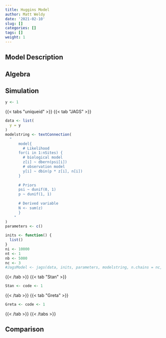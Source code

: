 ```yaml
---
title: Huggins Model
author: Matt Weldy
date: '2021-02-10'
slug: []
categories: []
tags: []
weight: 1
---
```




## Model Description

## Algebra

## Simulation


```r
y <- 1
```

{{< tabs "uniqueid" >}}
{{< tab "JAGS" >}} 

```r
data <- list(
  y = y
)
modelstring <- textConnection(
  "
	  model{
		# Likelihood
      for(i in 1:nSites) {
        # biological model
        z[i] ~ dbern(psi[i])
        # observation model
        y[i] ~ dbin(p * z[i], n[i])
      }
    
      # Priors
      psi ~ dunif(0, 1)
      p ~ dunif(1, 1)
      
      # Derived variable
      N <- sum(z)
	  }
	"
)
parameters <- c()

inits <- function() {
  list()
}
ni <- 10000
nt <- 1
nb <- 5000
nc <- 3
#JagsModel <- jags(data, inits, parameters, modelstring, n.chains = nc, n.thin = nt, n.iter = ni, n.burnin = nb)
```
{{< /tab >}}
{{< tab "Stan" >}}

```r
Stan <- code <- 1
```
{{< /tab >}}
{{< tab "Greta" >}} 

```r
Greta <- code <- 1
```
{{< /tab >}}
{{< /tabs >}}

## Comparison




